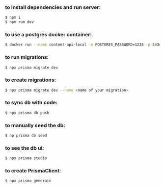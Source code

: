 ### to install dependencies and run server:
```bash
$ npm i
$ npm run dev
```

### to use a postgres docker container:
```bash
$ docker run --name content-api-local -e POSTGRES_PASSWORD=1234 -p 5434:5432 postgres
```

### to run migrations:
```bash
$ npx prisma migrate dev
```

### to create migrations:
```bash
$ npx prisma migrate dev --name <name of your migration>
```

### to sync db with code:
```bash
$ npx prisma db push
```

### to manually seed the db:
```bash
$ np prisma db seed
```

### to see the db ui:
```bash
$ npx prisma studio
```

### to create PrismaClient:
```bash
$ npx prisma generate
```